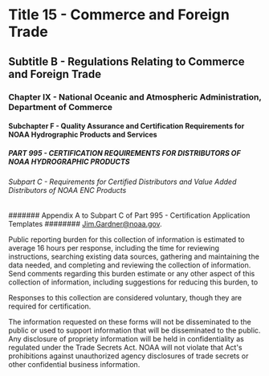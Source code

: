
# Title 15 - Commerce and Foreign Trade
## Subtitle B - Regulations Relating to Commerce and Foreign Trade
### Chapter IX - National Oceanic and Atmospheric Administration, Department of Commerce
#### Subchapter F - Quality Assurance and Certification Requirements for NOAA Hydrographic Products and Services
##### PART 995 - CERTIFICATION REQUIREMENTS FOR DISTRIBUTORS OF NOAA HYDROGRAPHIC PRODUCTS
###### Subpart C - Requirements for Certified Distributors and Value Added Distributors of NOAA ENC Products
####### Appendix A to Subpart C of Part 995 - Certification Application Templates
######## Jim.Gardner@noaa.gov.

Public reporting burden for this collection of information is estimated to average 16 hours per response, including the time for reviewing instructions, searching existing data sources, gathering and maintaining the data needed, and completing and reviewing the collection of information. Send comments regarding this burden estimate or any other aspect of this collection of information, including suggestions for reducing this burden, to

Responses to this collection are considered voluntary, though they are required for certification.

The information requested on these forms will not be disseminated to the public or used to support information that will be disseminated to the public. Any disclosure of propriety information will be held in confidentiality as regulated under the Trade Secrets Act. NOAA will not violate that Act's prohibitions against unauthorized agency disclosures of trade secrets or other confidential business information.
